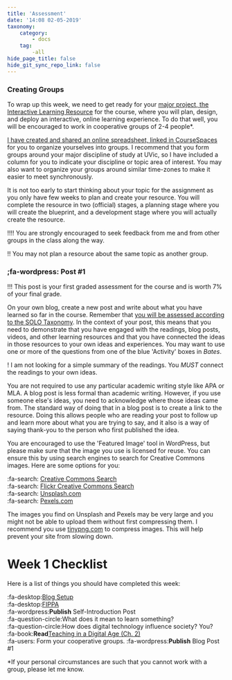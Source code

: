 ```yaml
---
title: 'Assessment'
date: '14:08 02-05-2019'
taxonomy:
    category:
        - docs
    tag:
        -all
hide_page_title: false
hide_git_sync_repo_link: false
---
```


### Creating Groups

To wrap up this week, we need to get ready for your [major project, the Interactive Learning Resource](https://edtechuvic.madland.ca/edci335/assignments) for the course, where you will plan, design, and deploy an interactive, online learning experience. To do that well, you will be encouraged to work in cooperative groups of 2-4 people*.

[I have created and shared an online spreadsheet, linked in CourseSpaces](https://coursespaces.uvic.ca) for you to organize yourselves into groups. I recommend that you form groups around your major discipline of study at UVic, so I have included a column for you to indicate your discipline or topic area of interest. You may also want to organize your groups around similar time-zones to make it easier to meet synchronously.

It is not too early to start thinking about your topic for the assignment as you only have few weeks to plan and create your resource. You will complete the resource in two (official) stages, a planning stage where you will create the blueprint, and a development stage where you will actually create the resource.

!!!! You are strongly encouraged to seek feedback from me and from other groups in the class along the way.

!! You may not plan a resource about the same topic as another group.

### ;fa-wordpress: Post #1

!!! This post is your first graded assessment for the course and is worth 7% of your final grade.

On your own blog, create a new post and write about what you have learned so far in the course. Remember that [you will be assessed according to the SOLO Taxonomy](https://edtechuvic.madland.ca/edci335/assignments). In the context of your post, this means that you need to demonstrate that you have engaged with the readings, blog posts, videos, and other learning resources and that you have connected the ideas in those resources to your own ideas and experiences. You may want to use one or more of the questions from one of the blue 'Activity' boxes in *Bates*.

! I am not looking for a simple summary of the readings. You *MUST* connect the readings to your own ideas.

You are not required to use any particular academic writing style like APA or MLA. A blog post is less formal than academic writing. However, if you use someone else's ideas, you need to acknowledge where those ideas came from. The standard way of doing that in a blog post is to create a link to the resource. Doing this allows people who are reading your post to follow up and learn more about what you are trying to say, and it also is a way of saying thank-you to the person who first published the idea.

You are encouraged to use the 'Featured Image' tool in WordPress, but please make sure that the image you use is licensed for reuse. You can ensure this by using search engines to search for Creative Commons images. Here are some options for you:

:fa-search: [Creative Commons Search](https://search.creativecommons.org/)<br>
:fa-search: [Flickr Creative Commons Search](https://www.flickr.com/creativecommons)<br>
:fa-search: [Unsplash.com](https://unsplash.com)<br>
:fa-search: [Pexels.com](https://pexels.com)<br>

The images you find on Unsplash and Pexels may be very large and you might not be able to upload them without first compressing them. I recommend you use [tinypng.com](https://tinypng.com) to compress images. This will help prevent your site from slowing down.

# Week 1 Checklist
Here is a list of things you should have completed this week:

:fa-desktop:[Blog Setup](http://edtechuvic.ca/edci335/wordpress)<br>
:fa-desktop:[FIPPA](https://www.oipc.bc.ca/guidance-documents/1427)<br>
:fa-wordpress:**Publish** Self-Introduction Post<br>
:fa-question-circle:What does it mean to learn something?<br>
:fa-question-circle:How does digital technology influence society? You?<br>
:fa-book:**Read**[Teaching in a Digital Age (Ch. 2)](https://opentextbc.ca/teachinginadigitalage)<br>
:fa-users: Form your cooperative groups.
:fa-wordpress:**Publish** Blog Post #1 <br>


\*If your personal circumstances are such that you cannot work with a group, please let me know.
